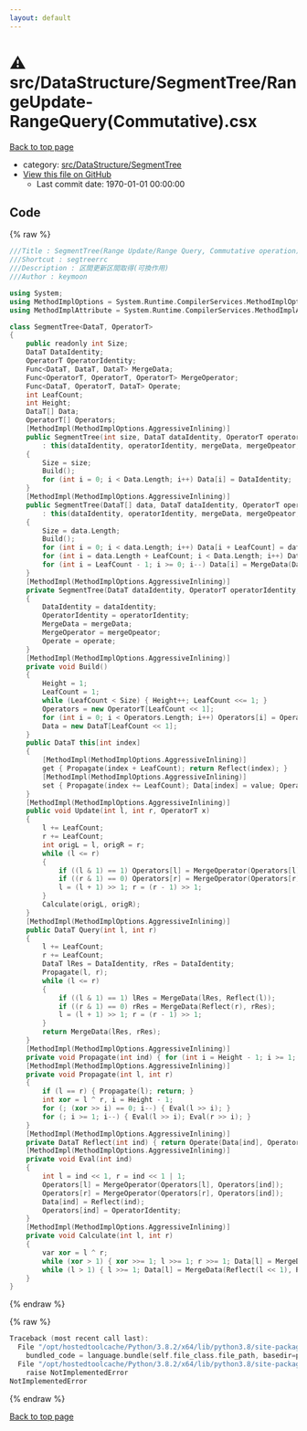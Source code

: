 ```yaml
---
layout: default
---
```


<!-- mathjax config similar to math.stackexchange -->
<script type="text/javascript" async
  src="https://cdnjs.cloudflare.com/ajax/libs/mathjax/2.7.5/MathJax.js?config=TeX-MML-AM_CHTML">
</script>
<script type="text/x-mathjax-config">
  MathJax.Hub.Config({
    TeX: { equationNumbers: { autoNumber: "AMS" }},
    tex2jax: {
      inlineMath: [ ['$','$'] ],
      processEscapes: true
    },
    "HTML-CSS": { matchFontHeight: false },
    displayAlign: "left",
    displayIndent: "2em"
  });
</script>

<script type="text/javascript" src="https://cdnjs.cloudflare.com/ajax/libs/jquery/3.4.1/jquery.min.js"></script>
<script src="https://cdn.jsdelivr.net/npm/jquery-balloon-js@1.1.2/jquery.balloon.min.js" integrity="sha256-ZEYs9VrgAeNuPvs15E39OsyOJaIkXEEt10fzxJ20+2I=" crossorigin="anonymous"></script>
<script type="text/javascript" src="../../../../assets/js/copy-button.js"></script>
<link rel="stylesheet" href="../../../../assets/css/copy-button.css" />


# :warning: src/DataStructure/SegmentTree/RangeUpdate-RangeQuery(Commutative).csx

<a href="../../../../index.html">Back to top page</a>

* category: <a href="../../../../index.html#5953e6c7c1ed72d211284e9a01174d16">src/DataStructure/SegmentTree</a>
* <a href="{{ site.github.repository_url }}/blob/master/src/DataStructure/SegmentTree/RangeUpdate-RangeQuery(Commutative).csx">View this file on GitHub</a>
    - Last commit date: 1970-01-01 00:00:00




## Code

<a id="unbundled"></a>
{% raw %}
```cpp
﻿///Title : SegmentTree(Range Update/Range Query, Commutative operation)
///Shortcut : segtreerrc
///Description : 区間更新区間取得(可換作用)
///Author : keymoon

using System;
using MethodImplOptions = System.Runtime.CompilerServices.MethodImplOptions;
using MethodImplAttribute = System.Runtime.CompilerServices.MethodImplAttribute;

class SegmentTree<DataT, OperatorT>
{
    public readonly int Size;
    DataT DataIdentity;
    OperatorT OperatorIdentity;
    Func<DataT, DataT, DataT> MergeData;
    Func<OperatorT, OperatorT, OperatorT> MergeOperator;
    Func<DataT, OperatorT, DataT> Operate;
    int LeafCount;
    int Height;
    DataT[] Data;
    OperatorT[] Operators;
    [MethodImpl(MethodImplOptions.AggressiveInlining)]
    public SegmentTree(int size, DataT dataIdentity, OperatorT operatorIdentity, Func<DataT, DataT, DataT> mergeData, Func<OperatorT, OperatorT, OperatorT> mergeOpeator, Func<DataT, OperatorT, DataT> operate)
        : this(dataIdentity, operatorIdentity, mergeData, mergeOpeator, operate)
    {
        Size = size;
        Build();
        for (int i = 0; i < Data.Length; i++) Data[i] = DataIdentity;
    }
    [MethodImpl(MethodImplOptions.AggressiveInlining)]
    public SegmentTree(DataT[] data, DataT dataIdentity, OperatorT operatorIdentity, Func<DataT, DataT, DataT> mergeData, Func<OperatorT, OperatorT, OperatorT> mergeOpeator, Func<DataT, OperatorT, DataT> operate)
        : this(dataIdentity, operatorIdentity, mergeData, mergeOpeator, operate)
    {
        Size = data.Length;
        Build();
        for (int i = 0; i < data.Length; i++) Data[i + LeafCount] = data[i];
        for (int i = data.Length + LeafCount; i < Data.Length; i++) Data[i] = dataIdentity;
        for (int i = LeafCount - 1; i >= 0; i--) Data[i] = MergeData(Data[i << 1], Data[(i << 1) + 1]);
    }
    [MethodImpl(MethodImplOptions.AggressiveInlining)]
    private SegmentTree(DataT dataIdentity, OperatorT operatorIdentity, Func<DataT, DataT, DataT> mergeData, Func<OperatorT, OperatorT, OperatorT> mergeOpeator, Func<DataT, OperatorT, DataT> operate)
    {
        DataIdentity = dataIdentity;
        OperatorIdentity = operatorIdentity;
        MergeData = mergeData;
        MergeOperator = mergeOpeator;
        Operate = operate;
    }
    [MethodImpl(MethodImplOptions.AggressiveInlining)]
    private void Build()
    {
        Height = 1;
        LeafCount = 1;
        while (LeafCount < Size) { Height++; LeafCount <<= 1; }
        Operators = new OperatorT[LeafCount << 1];
        for (int i = 0; i < Operators.Length; i++) Operators[i] = OperatorIdentity;
        Data = new DataT[LeafCount << 1];
    }
    public DataT this[int index]
    {
        [MethodImpl(MethodImplOptions.AggressiveInlining)]
        get { Propagate(index + LeafCount); return Reflect(index); }
        [MethodImpl(MethodImplOptions.AggressiveInlining)]
        set { Propagate(index += LeafCount); Data[index] = value; Operators[index] = OperatorIdentity; Calculate(index, index); }
    }
    [MethodImpl(MethodImplOptions.AggressiveInlining)]
    public void Update(int l, int r, OperatorT x)
    {
        l += LeafCount;
        r += LeafCount;
        int origL = l, origR = r;
        while (l <= r)
        {
            if ((l & 1) == 1) Operators[l] = MergeOperator(Operators[l], x);
            if ((r & 1) == 0) Operators[r] = MergeOperator(Operators[r], x);
            l = (l + 1) >> 1; r = (r - 1) >> 1;
        }
        Calculate(origL, origR);
    }
    [MethodImpl(MethodImplOptions.AggressiveInlining)]
    public DataT Query(int l, int r)
    {
        l += LeafCount;
        r += LeafCount;
        DataT lRes = DataIdentity, rRes = DataIdentity;
        Propagate(l, r);
        while (l <= r)
        {
            if ((l & 1) == 1) lRes = MergeData(lRes, Reflect(l));
            if ((r & 1) == 0) rRes = MergeData(Reflect(r), rRes);
            l = (l + 1) >> 1; r = (r - 1) >> 1;
        }
        return MergeData(lRes, rRes);
    }
    [MethodImpl(MethodImplOptions.AggressiveInlining)]
    private void Propagate(int ind) { for (int i = Height - 1; i >= 1; i--) { Eval(ind >> i); } return; }
    [MethodImpl(MethodImplOptions.AggressiveInlining)]
    private void Propagate(int l, int r)
    {
        if (l == r) { Propagate(l); return; }
        int xor = l ^ r, i = Height - 1;
        for (; (xor >> i) == 0; i--) { Eval(l >> i); }
        for (; i >= 1; i--) { Eval(l >> i); Eval(r >> i); }
    }
    [MethodImpl(MethodImplOptions.AggressiveInlining)]
    private DataT Reflect(int ind) { return Operate(Data[ind], Operators[ind]); }
    [MethodImpl(MethodImplOptions.AggressiveInlining)]
    private void Eval(int ind)
    {
        int l = ind << 1, r = ind << 1 | 1;
        Operators[l] = MergeOperator(Operators[l], Operators[ind]);
        Operators[r] = MergeOperator(Operators[r], Operators[ind]);
        Data[ind] = Reflect(ind);
        Operators[ind] = OperatorIdentity;
    }
    [MethodImpl(MethodImplOptions.AggressiveInlining)]
    private void Calculate(int l, int r)
    {
        var xor = l ^ r;
        while (xor > 1) { xor >>= 1; l >>= 1; r >>= 1; Data[l] = MergeData(Reflect(l << 1), Reflect((l << 1) | 1)); Data[r] = MergeData(Reflect(r << 1), Reflect((r << 1) | 1)); }
        while (l > 1) { l >>= 1; Data[l] = MergeData(Reflect(l << 1), Reflect((l << 1) | 1)); }
    }
}
```
{% endraw %}

<a id="bundled"></a>
{% raw %}
```cpp
Traceback (most recent call last):
  File "/opt/hostedtoolcache/Python/3.8.2/x64/lib/python3.8/site-packages/onlinejudge_verify/docs.py", line 340, in write_contents
    bundled_code = language.bundle(self.file_class.file_path, basedir=pathlib.Path.cwd())
  File "/opt/hostedtoolcache/Python/3.8.2/x64/lib/python3.8/site-packages/onlinejudge_verify/languages/csharpscript.py", line 108, in bundle
    raise NotImplementedError
NotImplementedError

```
{% endraw %}

<a href="../../../../index.html">Back to top page</a>

